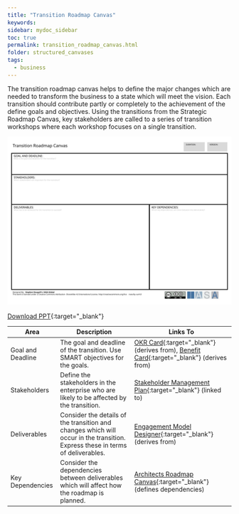 ```yaml
---
title: "Transition Roadmap Canvas"
keywords: 
sidebar: mydoc_sidebar
toc: true
permalink: transition_roadmap_canvas.html
folder: structured_canvases
tags: 
  - business
---
```


The transition roadmap canvas helps to define the major changes which are needed to transform the business to a state which will meet the vision. Each transition should contribute partly or completely to the achievement of the define goals and objectives. Using the transitions from the Strategic Roadmap Canvas, key stakeholders are called to a series of transition workshops where each workshop focuses on a single transition. 

![image001](media/transition_roadmap_canvas001.svg)

[Download PPT](media/ppt/transition_roadmap_canvas.ppt){:target="_blank"}

| Area | Description | Links To |
| --- | --- | --- |
| Goal and Deadline | The goal and deadline of the transition. Use SMART objectives for the goals. | [OKR Card](okr_card.md){:target="_blank"} (derives from), [Benefit Card](benefit_card.md){:target="_blank"} (derives from) |
| Stakeholders | Define the stakeholders in the enterprise who are likely to be affected by the transition. | [Stakeholder Management Plan](stakholder_management_plan.md){:target="_blank"} (linked to) |
| Deliverables | Consider the details of the transition and changes which will occur in the transition. Express these in terms of deliverables. | [Engagement Model Designer](architects_process_engagement_canvas.md){:target="_blank"} (derives from) |
| Key Dependencies | Consider the dependencies between deliverables which will affect how the roadmap is planned. | [Architects Roadmap Canvas](architects_roadmap_canvas.md){:target="_blank"} (defines dependencies) |